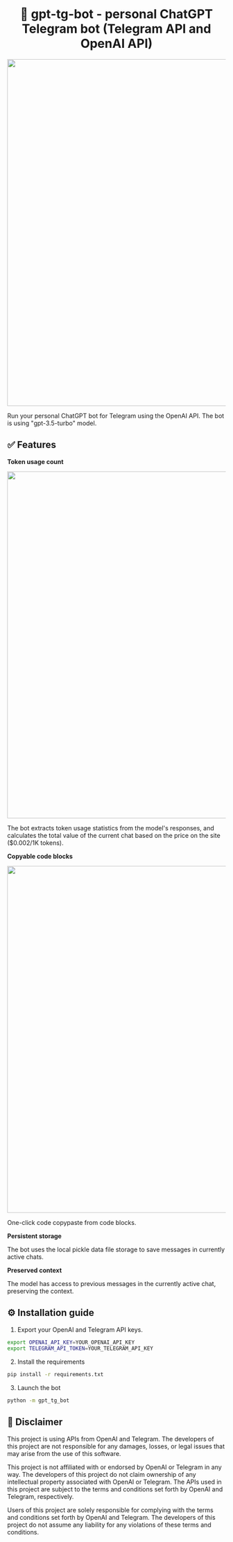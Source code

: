 <h1 align="center">💬 <b>gpt-tg-bot</b> - personal ChatGPT Telegram bot (Telegram API and OpenAI API)</h1>

<p align="center">
  <img src="https://i.postimg.cc/7Y02cBfq/gpt-tg-bot-1-800.png" width="800"/>
</p>

Run your personal ChatGPT bot for Telegram using the OpenAI API. The bot is using "gpt-3.5-turbo" model.


## ✅ **Features**


**Token usage count**

<p align="center">
  <img src="https://i.postimg.cc/GmRy1kyG/gpt-tg-bot-2-800.png" width=800/>
</p>

The bot extracts token usage statistics from the model's responses, and calculates the total value of the current chat based on the price on the site ($0.002/1K tokens).

**Copyable code blocks**

<p align="center">
  <img src="https://i.postimg.cc/sgJZfvY8/gpt-tg-bot-3-800.png" width=800/>
</p>

One-click code copypaste from code blocks.


**Persistent storage**

The bot uses the local pickle data file storage to save messages in currently active chats.

**Preserved context**

The model has access to previous messages in the currently active chat, preserving the context.


## ⚙️ **Installation guide**

1. Export your OpenAI and Telegram API keys.

```bash
export OPENAI_API_KEY=YOUR_OPENAI_API_KEY
export TELEGRAM_API_TOKEN=YOUR_TELEGRAM_API_KEY
```

2. Install the requirements

```bash
pip install -r requirements.txt
```

3. Launch the bot

```bash
python -m gpt_tg_bot
```


## 📄 **Disclaimer**

This project is using APIs from OpenAI and Telegram. The developers of this project are not responsible for any damages, losses, or legal issues that may arise from the use of this software.

This project is not affiliated with or endorsed by OpenAI or Telegram in any way. The developers of this project do not claim ownership of any intellectual property associated with OpenAI or Telegram. The APIs used in this project are subject to the terms and conditions set forth by OpenAI and Telegram, respectively.

Users of this project are solely responsible for complying with the terms and conditions set forth by OpenAI and Telegram. The developers of this project do not assume any liability for any violations of these terms and conditions.